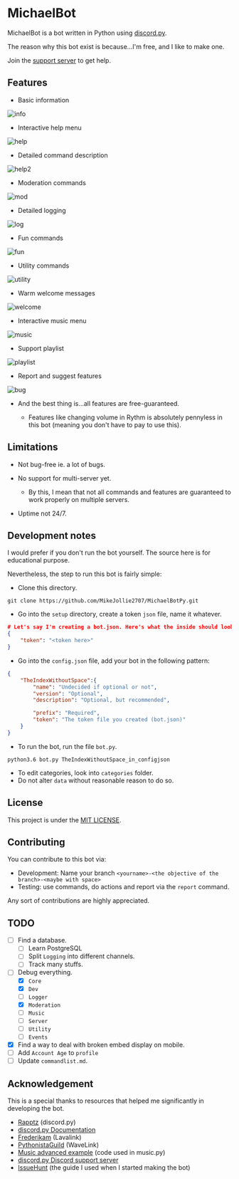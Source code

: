 # MichaelBot

MichaelBot is a bot written in Python using [discord.py](https://github.com/Rapptz/discord.py).

The reason why this bot exist is because...I'm free, and I like to make one.

Join the [support server](https://discord.gg/jeMeyNw) to get help.

## Features

- Basic information

![info](./img/info.png)

- Interactive help menu

![help](./img/help.png)

- Detailed command description

![help2](./img/help2.png)

- Moderation commands

![mod](./img/kick.png)

- Detailed logging

![log](./img/log.png)

- Fun commands

![fun](./img/fun.png)

- Utility commands

![utility](./img/utility.png)

- Warm welcome messages

![welcome](./img/welcome.png)

- Interactive music menu

![music](./img/music.png)

- Support playlist

![playlist](./img/playlist.png)

- Report and suggest features

![bug](./img/bug.png)

- And the best thing is...all features are free-guaranteed.

  - Features like changing volume in Rythm is absolutely pennyless in this bot (meaning you don't have to pay to use this).

## Limitations

- Not bug-free ie. a lot of bugs.
- No support for multi-server yet.

  - By this, I mean that not all commands and features are guaranteed to work properly on multiple servers.

- Uptime not 24/7.

## Development notes

I would prefer if you don't run the bot yourself. The source here is for educational purpose.

Nevertheless, the step to run this bot is fairly simple:

- Clone this directory.

``` git
git clone https://github.com/MikeJollie2707/MichaelBotPy.git
```

- Go into the `setup` directory, create a token `json` file, name it whatever.

``` json
# Let's say I'm creating a bot.json. Here's what the inside should look like
{
    "token": "<token here>"
}
```

- Go into the `config.json` file, add your bot in the following pattern:

``` json
{
    "TheIndexWithoutSpace":{
        "name": "Undecided if optional or not",
        "version": "Optional",
        "description": "Optional, but recommended",

        "prefix": "Required",
        "token": "The token file you created (bot.json)"
    }
}
```

- To run the bot, run the file `bot.py`.

``` terminal
python3.6 bot.py TheIndexWithoutSpace_in_configjson
```

- To edit categories, look into `categories` folder.
- Do not alter `data` without reasonable reason to do so.

## License

This project is under the [MIT LICENSE](LICENSE).

## Contributing

You can contribute to this bot via:

- Development: Name your branch `<yourname>-<the objective of the branch>-<maybe with space>`
- Testing: use commands, do actions and report via the `report` command.

Any sort of contributions are highly appreciated.

## TODO

- [ ] Find a database.
  - [ ] Learn PostgreSQL
  - [ ] Split `Logging` into different channels.
  - [ ] Track many stuffs.
- [ ] Debug everything.
  - [x] `Core`
  - [x] `Dev`
  - [ ] `Logger`
  - [x] `Moderation`
  - [ ] `Music`
  - [ ] `Server`
  - [ ] `Utility`
  - [ ] `Events`
- [x] Find a way to deal with broken embed display on mobile.
- [ ] Add `Account Age` to `profile`
- [ ] Update `commandlist.md`.

## Acknowledgement

This is a special thanks to resources that helped me significantly in developing the bot.

- [Rapptz](https://github.com/Rapptz) (discord.py)
- [discord.py Documentation](https://discordpy.readthedocs.io/en/latest/api.html)
- [Frederikam](https://github.com/Frederikam) (Lavalink)
- [PythonistaGuild](https://github.com/PythonistaGuild) (WaveLink)
- [Music advanced example](https://github.com/PythonistaGuild/Wavelink/blob/master/examples/advanced/advanced.py) (code used in music.py)
- [discord.py Discord support server](https://discord.gg/r3sSKJJ)
- [IssueHunt](https://issuehunt.io/blog/How-to-write-a-Discord-bot-in-Python-5bb1f0e3c556c5005573c508) (the guide I used when I started making the bot)
